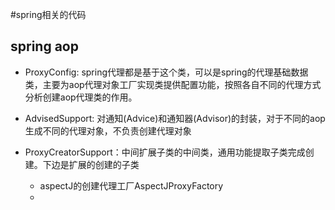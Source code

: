 #spring相关的代码

## spring aop 
 * ProxyConfig:
 spring代理都是基于这个类，可以是spring的代理基础数据类，主要为aop代理对象工厂实现类提供配置功能，按照各自不同的代理方式分析创建aop代理类的作用。

 * AdvisedSupport:
 对通知(Advice)和通知器(Advisor)的封装，对于不同的aop生成不同的代理对象，不负责创建代理对象

 * ProxyCreatorSupport：中间扩展子类的中间类，通用功能提取子类完成创建。下边是扩展的创建的子类
 
    * aspectJ的创建代理工厂AspectJProxyFactory
    * 


    
          
       